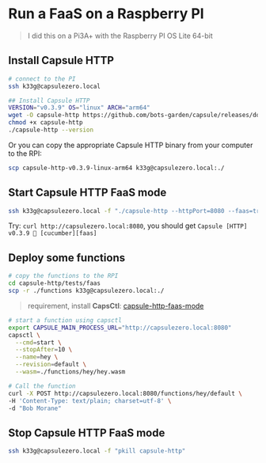 # Run a FaaS on a Raspberry PI

> I did this on a Pi3A+ with the Raspberry PI OS Lite 64-bit

## Install Capsule HTTP

```bash
# connect to the PI
ssh k33g@capsulezero.local

## Install Capsule HTTP
VERSION="v0.3.9" OS="linux" ARCH="arm64"
wget -O capsule-http https://github.com/bots-garden/capsule/releases/download/${VERSION}/capsule-http-${VERSION}-${OS}-${ARCH}
chmod +x capsule-http
./capsule-http --version
```

Or you can copy the appropriate Capsule HTTP binary from your computer to the RPI:

```bash
scp capsule-http-v0.3.9-linux-arm64 k33g@capsulezero.local:./
```

## Start Capsule HTTP FaaS mode

```bash
ssh k33g@capsulezero.local -f "./capsule-http --httpPort=8080 --faas=true"
```

Try: `curl http://capsulezero.local:8080`, you should get `Capsule [HTTP] v0.3.9 🥒 [cucumber][faas]`


## Deploy some functions

```bash
# copy the functions to the RPI
cd capsule-http/tests/faas
scp -r ./functions k33g@capsulezero.local:./
```

> requirement, install **CapsCtl**: [capsule-http-faas-mode](capsule-http-faas-mode.md)

```bash
# start a function using capsctl
export CAPSULE_MAIN_PROCESS_URL="http://capsulezero.local:8080" 
capsctl \
  --cmd=start \
  --stopAfter=10 \
  --name=hey \
  --revision=default \
  --wasm=./functions/hey/hey.wasm
```


```bash
# Call the function
curl -X POST http://capsulezero.local:8080/functions/hey/default \
-H 'Content-Type: text/plain; charset=utf-8' \
-d "Bob Morane"
```

## Stop Capsule HTTP FaaS mode

```bash
ssh k33g@capsulezero.local -f "pkill capsule-http"
```

